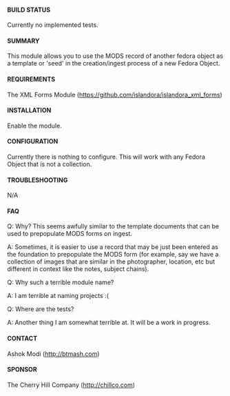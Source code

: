 #### BUILD STATUS

Currently no implemented tests.

#### SUMMARY

This module allows you to use the MODS record of another fedora object as a
template or 'seed' in the creation/ingest process of a new Fedora Object.

#### REQUIREMENTS

The XML Forms Module (https://github.com/islandora/islandora_xml_forms)

#### INSTALLATION

Enable the module.

#### CONFIGURATION

Currently there is nothing to configure. This will work with any Fedora Object
that is not a collection.

#### TROUBLESHOOTING

N/A

#### FAQ

 Q: Why? This seems awfully similar to the template documents that can be used
    to prepopulate MODS forms on ingest.

 A: Sometimes, it is easier to use a record that may be just been entered as
    the foundation to prepopulate the MODS form (for example, say we have a
    collection of images that are similar in the photographer, location, etc
    but different in context like the notes, subject chains).
    
 Q: Why such a terrible module name?
 
 A: I am terrible at naming projects :(
 
 Q: Where are the tests?
 
 A: Another thing I am somewhat terrible at. It will be a work in progress.

#### CONTACT

Ashok Modi (http://btmash.com)

#### SPONSOR

The Cherry Hill Company (http://chillco.com)
